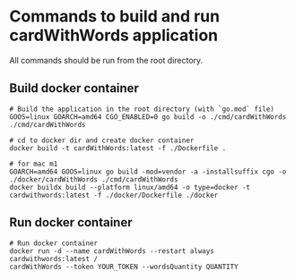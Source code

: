 # Commands to build and run cardWithWords application

All commands should be run from the root directory.

## Build docker container

```shell script
# Build the application in the root directory (with `go.mod` file)
GOOS=linux GOARCH=amd64 CGO_ENABLED=0 go build -o ./cmd/cardWithWords ./cmd/cardWithWords

# cd to docker dir and create docker container 
docker build -t cardWithWords:latest -f ./Dockerfile .

# for mac m1
GOARCH=amd64 GOOS=linux go build -mod=vendor -a -installsuffix cgo -o ./docker/cardWithWords ./cmd/cardWithWords
docker buildx build --platform linux/amd64 -o type=docker -t cardwithwords:latest -f ./docker/Dockerfile ./docker
```

## Run docker container

```shell script
# Run docker container
docker run -d --name cardWithWords --restart always cardwithwords:latest /
cardWithWords --token YOUR_TOKEN --wordsQuantity QUANTITY
```